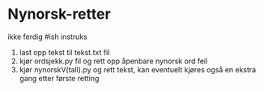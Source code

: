 # Nynorsk-retter
ikke ferdig
#ish instruks
1. last opp tekst til tekst.txt fil 
2. kjør ordsjekk.py fil og rett opp åpenbare nynorsk ord feil
3. kjør nynorskV(tall).py og rett tekst, kan eventuelt kjøres også en ekstra gang etter første retting
